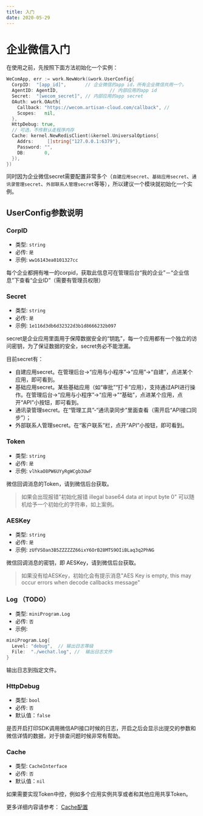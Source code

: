 ```yaml
---
title: 入门
date: 2020-05-29
---
```


# 企业微信入门


在使用之前，先按照下面方法初始化一个实例：

``` go
WeComApp, err := work.NewWork(&work.UserConfig{
  CorpID:  "[app_id]",       // 企业微信的app id，所有企业微信共用一个。
  AgentID: AgentID,                   // 内部应用的app id
  Secret:  "[wecom_secret]", // 内部应用的app secret
  OAuth: work.OAuth{
    Callback: "https://wecom.artisan-cloud.com/callback", //
    Scopes:   nil,
  },
  HttpDebug: true,
  // 可选，不传默认走程序内存
  Cache: kernel.NewRedisClient(&kernel.UniversalOptions{
    Addrs:     []string{"127.0.0.1:6379"},
    Password: "",
    DB:       0,
  }),
})
```

同时因为企业微信secret需要配置非常多个（`自建应用secret`、`基础应用secret`、`通讯录管理secret`、`外部联系人管理secret`等等），所以建议一个模块就初始化一个实例。

## UserConfig参数说明

### CorpID

- 类型: `string`
- 必传: `是`
- 示例: `ww16143ea0101327cc` 

每个企业都拥有唯一的corpid，获取此信息可在管理后台“我的企业”－“企业信息”下查看“企业ID”（需要有管理员权限）

### Secret

- 类型: `string`
- 必传: `是`
- 示例: `1e116d3db6d32322d3b1d8666232b097` 

secret是企业应用里面用于保障数据安全的“钥匙”，每一个应用都有一个独立的访问密钥，为了保证数据的安全，secret务必不能泄漏。

目前secret有：

- 自建应用secret。在管理后台->“应用与小程序”->“应用”->“自建”，点进某个应用，即可看到。
- 基础应用secret。某些基础应用（如“审批”“打卡”应用），支持通过API进行操作。在管理后台->“应用与小程序”->“应用->”“基础”，点进某个应用，点开“API”小按钮，即可看到。
- 通讯录管理secret。在“管理工具”-“通讯录同步”里面查看（需开启“API接口同步”）；
- 外部联系人管理secret。在“客户联系”栏，点开“API”小按钮，即可看到。


### Token

- 类型: `string`
- 必传: `是`
- 示例: `vlhkaO8PW6UYyRgWCgb3UwF`

微信回调消息的Token，请到微信后台获取。
> 如果会出现报错"初始化报错 illegal base64 data at input byte 0"
> 可以随机给予一个初始化的字符串，如上案例。

 
### AESKey

- 类型: `string`
- 必传: `是`
- 示例: `zUfVSOan3B5ZZZZZZ66ixY6OrB28MTS9OIiBLaq3q2PhNG`

微信回调消息的密钥，即 AESKey，请到微信后台获取。
> 如果没有给AESKey，初始化会有提示消息"AES Key is empty, this may occur errors when decode callbacks message"


### Log （TODO）

- 类型: `miniProgram.Log`
- 必传: `否`
- 示例: 

``` go
miniProgram.Log{
  Level: "debug",  // 输出日志等级
  File:  "./wechat.log", //  输出日志文件
}
```

输出日志到指定文件。

### HttpDebug

- 类型: `bool`
- 必传: `否`
- 默认值：`false`

是否开启打印SDK调用微信API接口时候的日志，开启之后会显示出提交的参数和微信详情的数据，对于排查问题时候非常有帮助。

### Cache

- 类型: `CacheInterface`
- 必传: `否`
- 默认值：`nil`

如果需要实现Token中控，例如多个应用实例共享或者和其他应用共享Token。

更多详细内容请参考： [Cache配置](/zh/start/common.md#cache配置)

